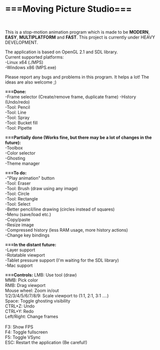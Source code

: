 <h1><b>===Moving Picture Studio===</b></h1><br>

This is a stop-motion animation program which is made to be <b>MODERN</b>, <b>EASY</b>, <b>MULTIPLATFORM</b> and <b>FAST</b>.
This project is currently under HEAVY DEVELOPMENT.

The application is based on OpenGL 2.1 and SDL library.<br>
Current supported platforms:<br>
	-Linux x64  (./MPS)<br>
	-Windows x86  (MPS.exe)<br>
	
Please report any bugs and problems in this program. It helps a lot!
The ideas are also welcome ;)

<b>===Done:</b><br>
-Frame selector (Create/remove frame, duplicate frame)
-History (Undo/redo)<br>
-Tool: Pencil<br>
-Tool: Line<br>
-Tool: Spray<br>
-Tool: Bucket fill<br>
-Tool: Pipette<br>

<b>===Partially done (Works fine, but there may be a lot of changes in the future):</b><br>
-Toolbox<br>
-Color selector<br>
-Ghosting<br>
-Theme manager<br>


<b>===To do:</b><br>
-"Play animation" button<br>
-Tool: Eraser<br>
-Tool: Brush (draw using any image)<br>
-Tool: Circle<br>
-Tool: Rectangle<br>
-Tool: Select<br>
-Better pencil/line drawing (circles instead of squares)<br>
-Menu (save/load etc.)<br>
-Copy/paste<br>
-Resize image<br>
-Compressed history (less RAM usage, more history actions)<br>
-Change key bindings<br>

<b>===In the distant future:</b><br>
-Layer support<br>
-Rotatable viewport<br>
-Tablet pressure support (I'm waiting for the SDL library)<br>
-Mac support<br>


<b>===Controls:</b>
LMB: Use tool (draw)<br>
MMB: Pick color<br>
RMB: Drag viewport<br>
Mouse wheel: Zoom in/out<br>
1/2/3/4/5/6/7/8/9: Scale viewport to (1:1, 2:1, 3:1 ....)<br>
Space: Toggle ghosting visibility<br>
CTRL+Z: Undo<br>
CTRL+Y: Redo<br>
Left/Right: Change frames<br>
<br>
F3: Show FPS<br>
F4: Toggle fullscreen<br>
F5: Toggle VSync<br>
ESC: Restart the application (Be careful!)<br>

